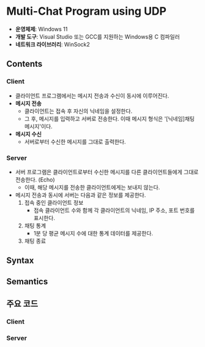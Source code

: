 # Multi-Chat Program using UDP
* **운영체제**: Windows 11
* **개발 도구**: Visual Studio 또는 GCC를 지원하는 Windows용 C 컴파일러
* **네트워크 라이브러리**: WinSock2
## Contents
### Client
* 클라이언트 프로그램에서는 메시지 전송과 수신이 동시에 이루어진다.
* **메시지 전송**
  * 클라이언트는 접속 후 자신의 닉네임을 설정한다.
  * 그 후, 메시지를 입력하고 서버로 전송한다. 이때 메시지 형식은 '[닉네임]채팅 메시지'이다.
* **메시지 수신**
  * 서버로부터 수신한 메시지를 그대로 출력한다.
### Server
* 서버 프로그램은 클라이언트로부터 수신한 메시지를 다른 클라이언트들에게 그대로 전송한다. (Echo)
  * 이때, 해당 메시지를 전송한 클라이언트에게는 보내지 않는다.
* 메시지 전송과 동시에 서버는 다음과 같은 정보를 제공한다.
  1. 접속 중인 클라이언트 정보
     * 접속 클라이언트 수와 함께 각 클라이언트의 닉네임, IP 주소, 포트 번호를 표시한다.   
  2. 채팅 통계
     * 1분 당 평균 메시지 수에 대한 통계 데이터를 제공한다. 
  4. 채팅 종료
## Syntax

## Semantics

## 주요 코드
### Client

### Server
